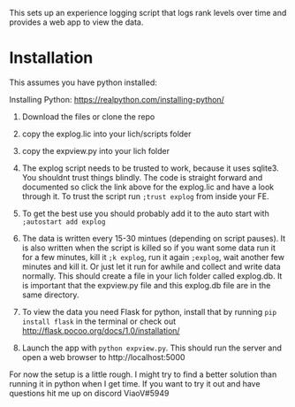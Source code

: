 This sets up an experience logging script that logs rank levels over time and provides a web app to view the data.


# Installation

This assumes you have python installed:

Installing Python: https://realpython.com/installing-python/

1. Download the files or clone the repo

2. copy the explog.lic into your lich/scripts folder

3. copy the expview.py into your lich folder

4. The explog script needs to be trusted to work, because it uses sqlite3. You shouldnt trust things blindly. The code is straight forward and documented so click the link above for the explog.lic and have a look through it. To trust the script run ```;trust explog``` from inside your FE.
5. To get the best use you should probably add it to the auto start with ```;autostart add explog```

6. The data is written every 15-30 mintues (depending on script pauses). It is also written when the script is killed so if you want some data run it for a few minutes, kill it ```;k explog```, run it again ```;explog```,  wait another few minutes and kill it. Or just let it run for awhile and collect and write data normally. This should create a file in your lich folder called explog.db. It is important that the expview.py file and this explog.db     file are in the same directory.

7. To view the data you need Flask for python, install that by running ```pip install flask``` in the terminal or check out http://flask.pocoo.org/docs/1.0/installation/

8. Launch the app with ```python expview.py```. This should run the server and open a web browser to http://localhost:5000

For now the setup is a little rough. I might try to find a better solution than running it in python when I get time. If you want to try it out and have questions hit me up on discord ViaoV#5949
